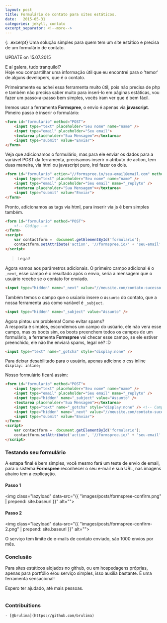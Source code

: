 ```yaml
---
layout: post
title: Formulário de contato para sites estáticos.
date:   2015-05-31
categories: jekyll, contato
excerpt_separator: <!--more-->
---
```


{: .excerpt}
Uma solução simples para quem tem um site estático e precisa de um formulário de contato.

<!--more-->

<span class="alert alert-warning">UPDATE on 15.07.2015</span>

E aí galera, tudo tranquilo!? <br>Hoje vou compartilhar uma informação útil que eu encontrei para o 'temor' de alguns developers, que é o contato.

Primeiramente eu achei essa ferramenta muito útil, pois não precisa de php e também não precisa saber muito para inseri-lo em páginas estáticas, vou fazer um passo-a-passo bem simples, vocês iram ver que é bem fácil.

Iremos usar a ferramenta **Formspree**, o envio é apenas via **javascript**.<br>Pimeiro passo é inserir o formulário:

~~~html
<form id="formulario" method="POST">
    <input type="text" placeholder="Seu nome" name="name" />
    <input type="email" placeholder="Seu email">
    <textarea placeholder="Sua Mensagem"></textarea>
    <input type="submit" value="Enviar">
</form>
~~~

Veja que adicionamos o formulário, mas para ele enviar os dados para a variável POST da ferramenta, precisamos inserir o atributo de action, tem duas maneira, via html ou javascript puro, irei fazer os dois.

~~~html
<form id="formulario" action="//formspree.io/seu-email@email.com" method="POST">
    <input type="text" placeholder="Seu nome" name="name" />
    <input type="email" placeholder="Seu email" name="_replyto" />
    <textarea placeholder="Sua Mensagem"></textarea>
    <input type="submit" value="Enviar">
</form>
~~~

Pronto, adicionamos as tags via html, para inserir via js é bem simples também.

~~~html
<form id="formulario" method="POST">
    <!-- Código -->
</form>
<script>
    var contactform =  document.getElementById('formulario');
    contactform.setAttribute('action', '//formspree.io/' + 'seu-email' + '@' + 'email' + '.' + 'com');
</script>
~~~

> Legal!

Agora vamos aos parâmetros adicionais. O primeiro campo adicional é o ``_next``, esse campo é o resultado após o envio, seria a mensagem que o usuário recebe se o contato for enviado.

~~~html
<input type="hidden" name="_next" value="//meusite.com/contato-sucesso.html" />
~~~

Também temos o campo que o usúario insere o ``Assunto`` do contato, que a nossa ferramenta usa como variável é ``_subject``.

~~~html
<input type="hidden" name="_subject" value="Assunto" />
~~~

Agora pintou um problema! Como evitar spams?<br>
A resposta é simples, escondemos um campo do usúario, ele não vera esse campo, mas os boots sim, os boots preenchem todos os campos de um formulário, a ferramenta **Formspree** vai checar esse campo, se ele estiver preenchido, ele não lhe enviará spams, legal né? :D

~~~html
<input type="text" name="_gotcha" style="display:none" />
~~~

Para deixar desabilitado para o usuário, apenas adicione o css inline ``display: inline;``

Nosso formulário ficará assim:

~~~html
<form id="formulario" method="POST">
	<input type="text" placeholder="Seu nome" name="name" />
	<input type="email" placeholder="Seu email" name="_replyto" />
	<input type="hidden" name="_subject" value="Assunto" />
	<textarea placeholder="Sua Mensagem"></textarea>
	<input type="text" name="_gotcha" style="display:none" /> <!-- Campo anti-spam -->
	<input type="hidden" name="_next" value="//meusite.com/contato-sucesso.html" /> <!-- Mensagem de sucesso -->
	<input type="submit" value="Enviar">
</form>
<script>
    var contactform =  document.getElementById('formulario');
    contactform.setAttribute('action', '//formspree.io/' + 'seu-email' + '@' + 'email' + '.' + 'com');
</script>
~~~

### Testando seu formulário

A estapa final é bem simples, você mesmo fará um teste de envio de email, para o sistema **Formspree** reconhecer o seu e-mail e sua URL, nas imagens abaixo tem a explicação.

#### Passo 1

<img class="lazyload" data-src="{{ "images/posts/formspree-confirm.png" | prepend: site.baseurl }}" alt="">

#### Passo 2

<img class="lazyload" data-src="{{ "images/posts/formspree-confirm-2.png" | prepend: site.baseurl }}" alt="">

O serviço tem limite de e-mails de contato enviado, são 1000 envios por mês.

### Conclusão
Para sites estáticos alojados no github, ou em hospedagens próprias, apenas para portfólio e/ou serviço simples, isso auxilia bastante. É uma ferramenta sensacional!

Espero ter ajudado, até mais pessoas.


<img class="lazyload" data-src="http://i.imgur.com/FzhaHex.gif">

### Contribuitions
    - [@brulima](https://github.com/brulima)